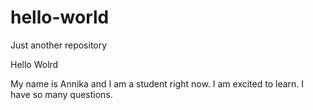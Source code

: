 # hello-world
Just another repository


Hello Wolrd

My name is Annika and I am a student right now. 
I am excited to learn. 
I have so many questions.
